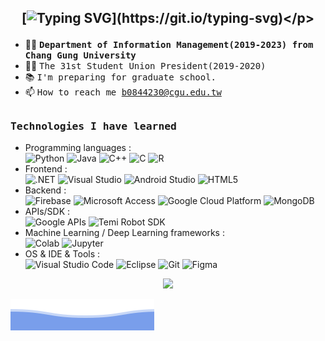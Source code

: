 ## <p align="center">[![Typing SVG](https://readme-typing-svg.herokuapp.com?font=Architects+Daughter&size=17&pause=1000&color=000000&center=%E9%8C%AF%E8%AA%A4%E7%9A%84&vCenter=%E9%8C%AF%E8%AA%A4%E7%9A%84&width=435&lines=A+college+student+from+Taiwan.)](https://git.io/typing-svg)</p>

- 👩‍🎓 <samp><b>Department of Information Management(2019-2023) from Chang Gung University</b>
- 👩‍💼 <samp>The 31st Student Union President(2019-2020)
- 📚 <samp>I'm preparing for graduate school.
- 📫 <samp>How to reach me b0844230@cgu.edu.tw

##
<h3><b><samp>Technologies I have learned</samp></b></h3>

- Programming languages :  
![Python](https://img.shields.io/badge/Python-3776AB?style=flat-square&logo=Python&logoColor=white)
![Java](https://img.shields.io/badge/Java-013243?style=flat-square&logo=Java&logoColor=white)
![C++](https://img.shields.io/badge/C++-00599C?style=flat-square&logo=c%2B%2B&logoColor=white)
![C](https://img.shields.io/badge/C-27338e?style=flat-square&logo=c&logoColor=white)
![R](https://img.shields.io/badge/R-276DC3?style=flat-square&logo=R&logoColor=white)
- Frontend :  
![.NET](https://img.shields.io/badge/.NET-512BD4?style=flat-square&logo=.NET&logoColor=white)
![Visual Studio](https://img.shields.io/badge/VisualStudio-5C2D91?style=flat-square&logo=VisualStudio&logoColor=white)
![Android Studio](https://img.shields.io/badge/AndroidStudio-3DDC84?style=flat-square&logo=AndroidStudio&logoColor=white)
![HTML5](https://img.shields.io/badge/HTML5-E34F26?style=flat-square&logo=HTML5&logoColor=white) 
- Backend :  
![Firebase](https://img.shields.io/badge/Firebase-ffcb2c?style=flat-square&logo=Firebase&logoColor=DD1100)
![Microsoft Access](https://img.shields.io/badge/MicrosoftAccess-A4373A?style=flat-square&logo=MicrosoftAccess&logoColor=white) 
![Google Cloud Platform](https://img.shields.io/badge/Google_Cloud-4285F4?style=flat-square&logo=google-cloud&logoColor=white)
![MongoDB](https://img.shields.io/badge/MongoDB-47A248?style=flat-square&logo=MongoDB&logoColor=white)
- APIs/SDK :  
![Google APIs](https://img.shields.io/badge/Google_APIs-4285F4?style=flat-square&logo=Google&logoColor=white)
![Temi Robot SDK](https://img.shields.io/badge/Temi_Robot_SDK-0de4c8?style=flat-square&logo=)  
- Machine Learning / Deep Learning frameworks :  
![Colab](https://img.shields.io/badge/Colab-F9AB00?style=flat-square&logo=GoogleColab&logoColor=white)
![Jupyter](https://img.shields.io/badge/Jupyter-F37626?style=flat-square&logo=Jupyter&logoColor=white)  
- OS & IDE & Tools :  
![Visual Studio Code](https://img.shields.io/badge/VS_Code-007ACC?style=flat-square&logo=Visual-Studio-Code&logoColor=white)
![Eclipse](https://img.shields.io/badge/Eclipse-2C2255?style=flat-square&logo=EclipseIDE&logoColor=white)
![Git](https://img.shields.io/badge/Git-F05032?style=flat-square&logo=Git&logoColor=white) 
![Figma](https://img.shields.io/badge/Figma-F24E1E?style=flat-square&logo=Figma&logoColor=white)  

<p  align="center">
<img src="https://visitor-badge.laobi.icu/badge?page_id=zyanya217"/>       
</p>
  
![](https://github.com/amandewatnitrr/amandewatnitrr/blob/main/imgs/bottom_header.svg)
  
<!--
**zyanya217/zYANYA217** is a ✨ _special_ ✨ repository because its `README.md` (this file) appears on your GitHub profile.

Here are some ideas to get you started:

- 🔭 I’m currently working on ...
- 🌱 I’m currently learning ...
- 👯 I’m looking to collaborate on ...
- 🤔 I’m looking for help with ...
- 💬 Ask me about ...
- 📫 How to reach me: ...
- 😄 Pronouns: ...
- ⚡ Fun fact: ...
-->
